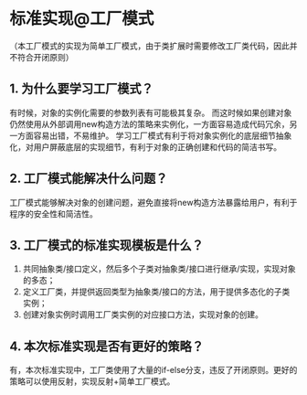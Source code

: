 # 标准实现@工厂模式
（本工厂模式的实现为简单工厂模式，由于类扩展时需要修改工厂类代码，因此并不符合开闭原则）     
## 1. 为什么要学习工厂模式？
有时候，对象的实例化需要的参数列表有可能极其复杂。
而这时候如果创建对象仍然使用从外部调用new构造方法的策略来实例化，一方面容易造成代码冗余，另一方面容易出错，不易维护。
学习工厂模式有利于将对象实例化的底层细节抽象化，对用户屏蔽底层的实现细节，有利于对象的正确创建和代码的简洁书写。    

## 2. 工厂模式能解决什么问题？   
工厂模式能够解决对象的创建问题，避免直接将new构造方法暴露给用户，有利于程序的安全性和简洁性。   

## 3. 工厂模式的标准实现模板是什么？    
1. 共同抽象类/接口定义，然后多个子类对抽象类/接口进行继承/实现，实现对象的多态；     
2. 定义工厂类，并提供返回类型为抽象类/接口的方法，用于提供多态化的子类实例；     
3. 创建对象实例时调用工厂类实例的对应接口方法，实现对象的创建。     
## 4. 本次标准实现是否有更好的策略？
有，本次标准实现中，工厂类使用了大量的if-else分支，违反了开闭原则。更好的策略可以使用反射，实现反射+简单工厂模式。    

